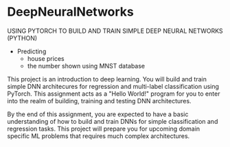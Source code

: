 # DeepNeuralNetworks

USING PYTORCH TO BUILD AND TRAIN SIMPLE DEEP NEURAL NETWORKS (PYTHON)
- Predicting
  - house prices
  - the number shown using MNST database
 

This project is an introduction to deep learning. You will build and train simple DNN architecures for regression and multi-label classification using PyTorch. This assignment acts as a "Hello World!" program for you to enter into the realm of building, training and testing DNN architectures.

By the end of this assignment, you are expected to have a basic understanding of how to build and train DNNs for simple classification and regression tasks. This project will prepare you for upcoming domain specific ML problems that requires much complex architectures.
